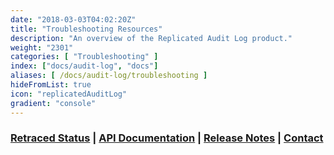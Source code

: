 ```yaml
---
date: "2018-03-03T04:02:20Z"
title: "Troubleshooting Resources"
description: "An overview of the Replicated Audit Log product."
weight: "2301"
categories: [ "Troubleshooting" ]
index: ["docs/audit-log", "docs"]
aliases: [ /docs/audit-log/troubleshooting ]
hideFromList: true
icon: "replicatedAuditLog"
gradient: "console"
---
```


### [Retraced Status](https://retraced.statuspage.io) | [API Documentation](https://retraced.readme.io) | [Release Notes](/documentation/troubleshooting/release-notes) | [Contact](mailto:support@retraced.io)
